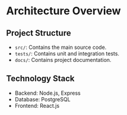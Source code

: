 # Architecture Overview

## Project Structure
- `src/`: Contains the main source code.
- `tests/`: Contains unit and integration tests.
- `docs/`: Contains project documentation.

## Technology Stack
- Backend: Node.js, Express
- Database: PostgreSQL
- Frontend: React.js
